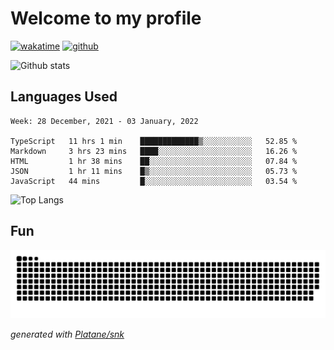 # Welcome to my profile

[![wakatime](https://wakatime.com/badge/user/82c377cd-a54c-404c-b7df-177b313ca539.svg)](https://wakatime.com/@82c377cd-a54c-404c-b7df-177b313ca539)
[![github](https://img.shields.io/github/followers/xinthose?logo=github&style=plastic)](https://github.com/alanhamlett?tab=followers)

![Github stats](https://github-readme-stats.vercel.app/api?username=xinthose&show_icons=true&theme=radical&count_private=true)

## Languages Used

<!--START_SECTION:waka-->
```text
Week: 28 December, 2021 - 03 January, 2022

TypeScript   11 hrs 1 min    █████████████▒░░░░░░░░░░░   52.85 % 
Markdown     3 hrs 23 mins   ████░░░░░░░░░░░░░░░░░░░░░   16.26 % 
HTML         1 hr 38 mins    ██░░░░░░░░░░░░░░░░░░░░░░░   07.84 % 
JSON         1 hr 11 mins    █▒░░░░░░░░░░░░░░░░░░░░░░░   05.73 % 
JavaScript   44 mins         █░░░░░░░░░░░░░░░░░░░░░░░░   03.54 % 
```
<!--END_SECTION:waka-->

![Top Langs](https://github-readme-stats.vercel.app/api/top-langs/?username=xinthose)

## Fun
![github contribution grid snake animation](https://raw.githubusercontent.com/xinthose/xinthose/output/github-contribution-grid-snake.svg)

_generated with [Platane/snk](https://github.com/Platane/snk)_
